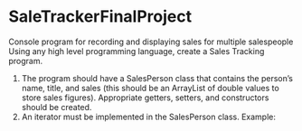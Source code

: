 # SaleTrackerFinalProject
Console program for recording and displaying sales for multiple salespeople
Using any high level programming language, create a Sales Tracking program. 
1.	The program should have a SalesPerson class that contains the person’s name, title, and sales (this should be an ArrayList of double values to store sales figures). Appropriate getters, setters, and constructors should be created.
2.	An iterator must be implemented in the SalesPerson class. Example:
